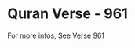 # Quran Verse - 961 

For more infos, See [Verse 961](https://www.quranbookk.com/quran/search?q=961)